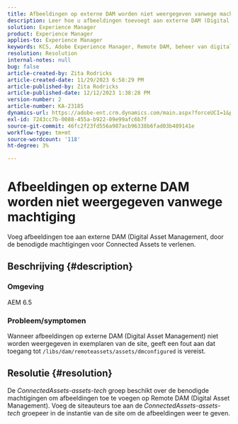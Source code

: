 ```yaml
---
title: Afbeeldingen op externe DAM worden niet weergegeven vanwege machtiging
description: Leer hoe u afbeeldingen toevoegt aan externe DAM (Digital Asset Management).
solution: Experience Manager
product: Experience Manager
applies-to: Experience Manager
keywords: KCS, Adobe Experience Manager, Remote DAM, beheer van digitale middelen
resolution: Resolution
internal-notes: null
bug: false
article-created-by: Zita Rodricks
article-created-date: 11/29/2023 6:58:29 PM
article-published-by: Zita Rodricks
article-published-date: 12/12/2023 1:38:28 PM
version-number: 2
article-number: KA-23185
dynamics-url: https://adobe-ent.crm.dynamics.com/main.aspx?forceUCI=1&pagetype=entityrecord&etn=knowledgearticle&id=11bf0c46-e98e-ee11-8179-6045bd006793
exl-id: 7243cc7b-0088-455a-b922-09e99afc6b7f
source-git-commit: 46fc2f23fd556a987acb96338b6fad03b489141e
workflow-type: tm+mt
source-wordcount: '118'
ht-degree: 3%

---
```


# Afbeeldingen op externe DAM worden niet weergegeven vanwege machtiging


Voeg afbeeldingen toe aan externe DAM (Digital Asset Management, door de benodigde machtigingen voor Connected Assets te verlenen.

## Beschrijving {#description}


### Omgeving

AEM 6.5

### Probleem/symptomen

Wanneer afbeeldingen op externe DAM (Digital Asset Management) niet worden weergegeven in exemplaren van de site, geeft een fout aan dat toegang tot `/libs/dam/remoteassets/assets/dmconfigured` is vereist.








## Resolutie {#resolution}


De *ConnectedAssets-assets-tech* groep beschikt over de benodigde machtigingen om afbeeldingen toe te voegen op Remote DAM (Digital Asset Management). Voeg de siteauteurs toe aan de<b> </b>*ConnectedAssets-assets-tech* groepeer in de instantie van de site om de afbeeldingen weer te geven.
